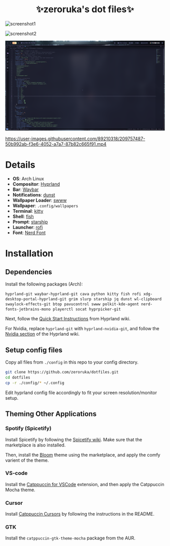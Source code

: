 <div align="center">
    <h1>✨zeroruka's dot files✨</h1>
</div>

![screenshot1](screenshots/desktop.png)

![screenshot2](screenshots/desktop2.png)

![screenshot3](screenshots/desktop3.png)


https://user-images.githubusercontent.com/89210318/209757487-50b992ab-f3e6-4052-a7a7-87b82c665f91.mp4


# Details

- **OS**: Arch Linux
- **Compositor**: [Hyprland](https://github.com/hyprwm/Hyprland)
- **Bar**: [Waybar](https://github.com/Alexays/Waybar)
- **Notifications**: [dunst](https://github.com/dunst-project/dunst)
- **Wallpaper Loader**: [swww](https://github.com/Horus645/swww)
- **Wallpaper**: `.config/wallpapers`
- **Terminal**: [kitty](https://github.com/kovidgoyal/kitty)
- **Shell**: [fish](https://fishshell.com/)
- **Prompt**: [starship](https://starship.rs/)
- **Launcher**: [rofi](https://github.com/davatorium/rofi)
- **Font**: [Nerd Font](https://www.nerdfonts.com/)

# Installation

## Dependencies

Install the following packages (Arch):

```
hyprland-git waybar-hyprland-git cava python kitty fish rofi xdg-desktop-portal-hyprland-git grim slurp starship jq dunst wl-clipboard swaylock-effects-git btop pavucontrol swww polkit-kde-agent nerd-fonts-jetbrains-mono playerctl socat hyprpicker-git
```

Next, follow the [Quick Start Instructions](https://wiki.hyprland.org/) from Hyprland wiki.

For Nvidia, replace `hyprland-git` with `hyprland-nvidia-git`, and follow the [Nvidia section](https://wiki.hyprland.org/Nvidia/) of the Hyprland wiki.

## Setup config files

Copy all files from `./config` in this repo to your config directory.

```bash
git clone https://github.com/zeroruka/dotfiles.git
cd dotfiles
cp -r ./config/* ~/.config
```

Edit hyprland config file accordingly to fit your screen resolution/monitor setup.

## Theming Other Applications

### Spotify (Spicetify)

Install Spicetify by following the [Spicetify wiki](https://spicetify.app/docs/getting-started/). Make sure that the marketplace is also installed.

Then, install the [Bloom](https://github.com/nimsandu/spicetify-bloom) theme using the marketplace, and apply the comfy varient of the theme.

### VS-code

Install the [Catppuccin for VSCode](https://github.com/catppuccin/vscode) extension, and then apply the Catppuccin Mocha theme.

### Cursor

Install [Catppuccin Cursors](https://github.com/catppuccin/cursors) by following the instructions in the README.

### GTK

Install the `catppuccin-gtk-theme-mocha` package from the AUR.
